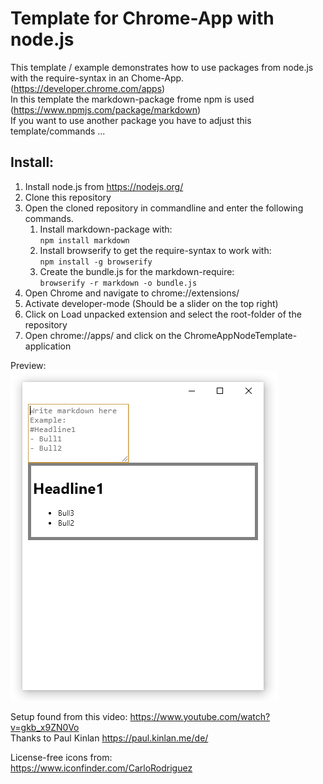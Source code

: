 # Template for Chrome-App with node.js

This template / example demonstrates how to use packages from node.js with the require-syntax in an Chome-App. (https://developer.chrome.com/apps)  
In this template the markdown-package frome npm is used (https://www.npmjs.com/package/markdown)  
If you want to use another package you have to adjust this template/commands ...

## Install:

1. Install node.js from https://nodejs.org/
1. Clone this repository
1. Open the cloned repository in commandline and enter the following commands.
    1. Install markdown-package with:  
    `npm install markdown`
    1. Install browserify to get the require-syntax to work with:  
    `npm install -g browserify`
    1. Create the bundle.js for the markdown-require:  
    `browserify -r markdown -o bundle.js`
1. Open Chrome and navigate to chrome://extensions/
1. Activate developer-mode (Should be a slider on the top right)
1. Click on Load unpacked extension and select the root-folder of the repository
1. Open chrome://apps/ and click on the ChromeAppNodeTemplate-application

Preview:  
![App-Preview](https://raw.githubusercontent.com/D4koon/ChromeApp-with-node/master/images/preview.png "App-Preview")

Setup found from this video: https://www.youtube.com/watch?v=gkb_x9ZN0Vo  
Thanks to Paul Kinlan https://paul.kinlan.me/de/

License-free icons from:  
https://www.iconfinder.com/CarloRodriguez
